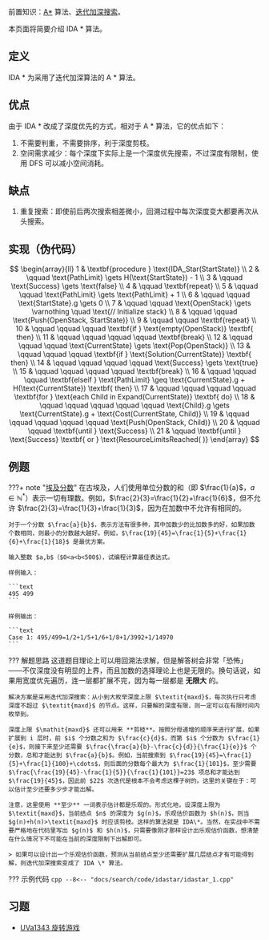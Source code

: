 前置知识：[A\*](./astar.md) 算法、[迭代加深搜索](./iterative.md)。

本页面将简要介绍 IDA \* 算法。

## 定义

IDA \* 为采用了迭代加深算法的 A \* 算法。

## 优点

由于 IDA \* 改成了深度优先的方式，相对于 A \* 算法，它的优点如下：

1.  不需要判重，不需要排序，利于深度剪枝。
2.  空间需求减少：每个深度下实际上是一个深度优先搜索，不过深度有限制，使用 DFS 可以减小空间消耗。

## 缺点

1.  重复搜索：即使前后两次搜索相差微小，回溯过程中每次深度变大都要再次从头搜索。

## 实现（伪代码）

$$
\begin{array}{ll}
1 &  \textbf{procedure } \text{IDA_Star(StartState)} \\
2 &  \qquad \text{PathLimit} \gets H(\text{StartState}) - 1 \\
3 &  \qquad \text{Success} \gets \text{false} \\
4 &  \qquad \textbf{repeat} \\
5 &  \qquad \qquad \text{PathLimit} \gets \text{PathLimit} + 1 \\
6 &  \qquad \qquad \text{StartState}.g \gets 0 \\
7 &  \qquad \qquad \text{OpenStack} \gets \varnothing \quad  \text{// Initialize stack} \\
8 &  \qquad \qquad \text{Push(OpenStack, StartState)} \\
9 &  \qquad \qquad \textbf{repeat} \\
10 &  \qquad \qquad \qquad \textbf{if } \text{empty(OpenStack)} \textbf{ then} \\
11 &  \qquad \qquad \qquad \qquad \textbf{break} \\
12 &  \qquad \qquad \qquad \text{CurrentState} \gets \text{Pop(OpenStack)} \\
13 &  \qquad \qquad \qquad \textbf{if } \text{Solution(CurrentState)} \textbf{ then} \\
14 &  \qquad \qquad \qquad \qquad \text{Success} \gets \text{true} \\
15 &  \qquad \qquad \qquad \qquad \textbf{break} \\
16 &  \qquad \qquad \qquad \textbf{elseif } \text{PathLimit} \geq \text{CurrentState}.g + H(\text{CurrentState}) \textbf{ then} \\
17 &  \qquad \qquad \qquad \qquad \textbf{for } \text{each Child in Expand(CurrentState)} \textbf{ do} \\
18 &  \qquad \qquad \qquad \qquad \qquad \text{Child}.g \gets \text{CurrentState}.g + \text{Cost(CurrentState, Child)} \\
19 &  \qquad \qquad \qquad \qquad \qquad \text{Push(OpenStack, Child)} \\
20 &  \qquad \qquad \textbf{until } \text{Success} \\
21 &  \qquad \textbf{until } \text{Success} \textbf{ or } \text{ResourceLimitsReached( )}
\end{array}
$$

## 例题

???+ note "[埃及分数](https://loj.ac/p/10022)"
    在古埃及，人们使用单位分数的和（即 $\frac{1}{a}$，$a\in\mathbb{N}^*$）表示一切有理数。例如，$\frac{2}{3}=\frac{1}{2}+\frac{1}{6}$，但不允许 $\frac{2}{3}=\frac{1}{3}+\frac{1}{3}$，因为在加数中不允许有相同的。
    
    对于一个分数 $\frac{a}{b}$，表示方法有很多种，其中加数少的比加数多的好，如果加数个数相同，则最小的分数越大越好。例如，$\frac{19}{45}=\frac{1}{5}+\frac{1}{6}+\frac{1}{18}$ 是最优方案。
    
    输入整数 $a,b$（$0<a<b<500$），试编程计算最佳表达式。
    
    样例输入：
    
    ```text
    495 499
    ```
    
    样例输出：
    
    ```text
    Case 1: 495/499=1/2+1/5+1/6+1/8+1/3992+1/14970
    ```

??? 解题思路
    这道题目理论上可以用回溯法求解，但是解答树会非常「恐怖」——不仅深度没有明显的上界，而且加数的选择理论上也是无限的。换句话说，如果用宽度优先遍历，连一层都扩展不完，因为每一层都是 **无限大** 的。
    
    解决方案是采用迭代加深搜索：从小到大枚举深度上限 $\textit{maxd}$，每次执行只考虑深度不超过 $\textit{maxd}$ 的节点。这样，只要解的深度有限，则一定可以在有限时间内枚举到。
    
    深度上限 $\mathit{maxd}$ 还可以用来 **剪枝**。按照分母递增的顺序来进行扩展，如果扩展到 i 层时，前 $i$ 个分数之和为 $\frac{c}{d}$，而第 $i$ 个分数为 $\frac{1}{e}$，则接下来至少还需要 $\frac{\frac{a}{b}-\frac{c}{d}}{\frac{1}{e}}$ 个分数，总和才能达到 $\frac{a}{b}$。例如，当前搜索到 $\frac{19}{45}=\frac{1}{5}+\frac{1}{100}+\cdots$，则后面的分数每个最大为 $\frac{1}{101}$，至少需要 $\frac{\frac{19}{45}-\frac{1}{5}}{\frac{1}{101}}=23$ 项总和才能达到 $\frac{19}{45}$，因此前 $22$ 次迭代是根本不会考虑这棵子树的。这里的关键在于：可以估计至少还要多少步才能出解。
    
    注意，这里使用 **至少** 一词表示估计都是乐观的。形式化地，设深度上限为 $\textit{maxd}$，当前结点 $n$ 的深度为 $g(n)$，乐观估价函数为 $h(n)$，则当 $g(n)+h(n)>\textit{maxd}$ 时应该剪枝。这样的算法就是 IDA\*。当然，在实战中不需要严格地在代码里写出 $g(n)$ 和 $h(n)$，只需要像刚才那样设计出乐观估价函数，想清楚在什么情况下不可能在当前的深度限制下出解即可。
    
    > 如果可以设计出一个乐观估价函数，预测从当前结点至少还需要扩展几层结点才有可能得到解，则迭代加深搜索变成了 IDA \* 算法。

??? 示例代码
    ```cpp
    --8<-- "docs/search/code/idastar/idastar_1.cpp"
    ```

## 习题

-   [UVa1343 旋转游戏](https://onlinejudge.org/index.php?option=com_onlinejudge&Itemid=8&category=24&page=show_problem&problem=4089)

